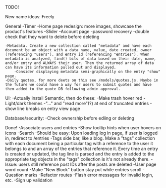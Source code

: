 TODO!

New name ideas: Freely

General
    -Timer
    -Home page redesign: more images, showcase the product's features
    -Slider
    -Account page
        -password recovery
        -double check that they want to delete before deleting
    
    -Metadata. Create a new collection called "metadata" and have each document be an object with a data name, value, date created, owner (referencing "users"), and entry id (referencing "entries"). When metadata is analyzed, find() bits of data based on their date, name, and/or entry and ALWAYS their user. Then the returned array of data can have its information pulled out and displayed. 
        -Consider displaying metadata semi-graphically on the entry "show" page.
    -Daily quotes, for more deets on this see /models/quotes.js. Maybe in the future we could have a way for users to submit quotes and have them added to the quote DB following admin approval.

UI:
    -Actually install Semantic, then do these:
        -Make trash hover red
        -Light/dark themes
        -"..." and "read more"(?) at end of truncated entries
        -show line breaks on entry view page

Database/security:
    -Check ownership before ediing or deleting
    
Done!
    -Associate users and entries
    -Show tooltip hints when user hovers on icons
    -Search
    -Should be easy: Upon loading log in page, if user is logged in, redirect to /entries
    -Tags side bar, like a blog. Make a "tags" collection with each document being a particular tag with a reference to the user it belongs to and an array of the entries that reference it. Every time an entry is created or updated, the tag line is parsed and the entry is added to the appropriate tag objects in the "tags" collection is it's not already there.
    -Issue: users still reference post IDs after the posts are deleted
    -User page word count
    -Make "New Block" button stay put while entries scroll
    -Question marks
    -Refactor routes
    -Flash error messages for invalid login, etc.
    -Sign up validation

